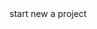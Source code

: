 <html>
  <head>
    <title>start gethub</title>
  </head>
  <body>
    start new a project
  </body>
</html>
